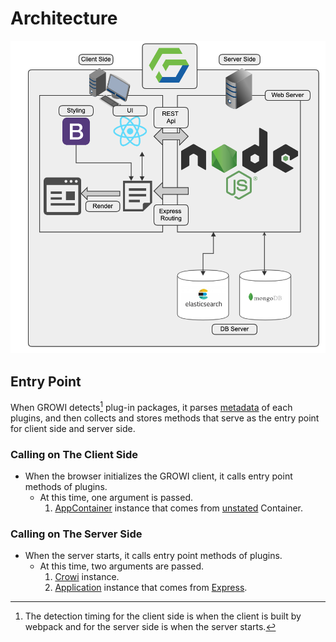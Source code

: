 # Architecture

![architecture](./images/architecuture.png)

## Entry Point

When GROWI detects[^detect] plug-in packages, it parses [metadata](./metadata.md) of each plugins, and then collects and stores methods that serve as the entry point for client side and server side.

[^detect]: The detection timing for the client side is when the client is built by webpack and for the server side is when the server starts.

### Calling on The Client Side

- When the browser initializes the GROWI client, it calls entry point methods of plugins.
  - At this time, one argument is passed.
    1. [AppContainer](https://github.com/weseek/growi/blob/master/src/client/js/services/AppContainer.js) instance that comes from [unstated](https://github.com/jamiebuilds/unstated) Container.

### Calling on The Server Side

- When the server starts, it calls entry point methods of plugins.
  - At this time, two arguments are passed.
    1. [Crowi](https://github.com/weseek/growi/blob/master/src/server/crowi/index.js) instance.
    1. [Application](https://expressjs.com/ja/4x/api.html#app) instance that comes from [Express](https://expressjs.com).
